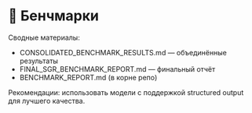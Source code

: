 # 🧪 Бенчмарки

Сводные материалы:
- CONSOLIDATED_BENCHMARK_RESULTS.md — объединённые результаты
- FINAL_SGR_BENCHMARK_REPORT.md — финальный отчёт
- BENCHMARK_REPORT.md (в корне репо)

Рекомендации: использовать модели с поддержкой structured output для лучшего качества.